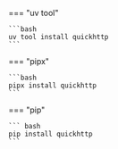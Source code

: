 === "uv tool"

    ```bash
    uv tool install quickhttp
    ```

=== "pipx"

    ```bash
    pipx install quickhttp
    ```

=== "pip"

    ``` bash
    pip install quickhttp
    ```
